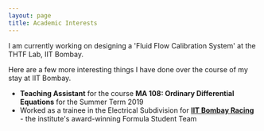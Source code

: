```yaml
---
layout: page
title: Academic Interests
---
```


I am currently working on designing a 'Fluid Flow Calibration System' at the THTF Lab, IIT Bombay.

Here are a few more interesting things I have done over the course of my stay at IIT Bombay.
- **Teaching Assistant** for the course **MA 108: Ordinary Differential Equations** for the Summer Term 2019
- Worked as a trainee in the Electrical Subdivision for [**IIT Bombay Racing**](https://www.iitbracing.org) - the institute's award-winning Formula Student Team
